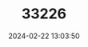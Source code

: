 ---
title: "33226"
category: "Gonystylus macrophyllus"
draft: false
date: 2024-02-22 13:03:50
languages:
  Indonesian: ["Garu Kapas", "Nunura", "Pinang Bai"]
---